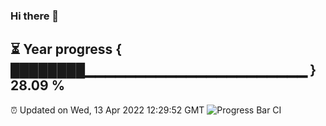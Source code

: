 ### Hi there 👋
⏳ Year progress { ████████▁▁▁▁▁▁▁▁▁▁▁▁▁▁▁▁▁▁▁▁▁▁ } 28.09 %
---
⏰ Updated on Wed, 13 Apr 2022 12:29:52 GMT
![Progress Bar CI](https://github.com/liununu/liununu/workflows/Progress%20Bar%20CI/badge.svg)

